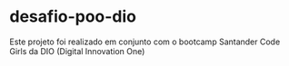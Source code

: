 # desafio-poo-dio
Este projeto foi realizado em conjunto com o bootcamp Santander Code Girls da DIO (Digital Innovation One)
